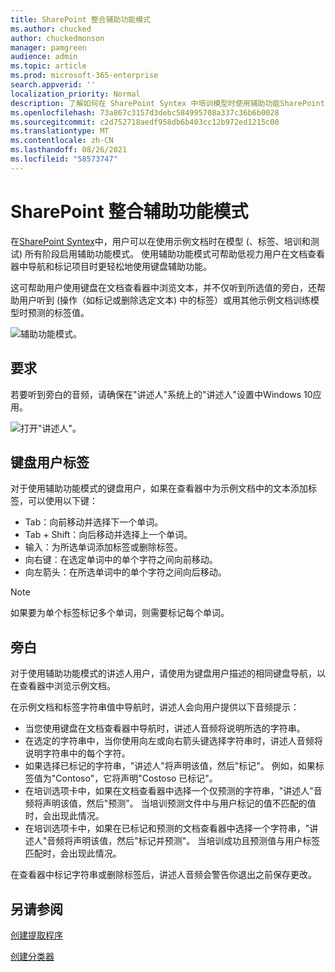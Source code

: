 ```yaml
---
title: SharePoint 整合辅助功能模式
ms.author: chucked
author: chuckedmonson
manager: pamgreen
audience: admin
ms.topic: article
ms.prod: microsoft-365-enterprise
search.appverid: ''
localization_priority: Normal
description: 了解如何在 SharePoint Syntex 中培训模型时使用辅助功能SharePoint Syntex。
ms.openlocfilehash: 73a867c3157d3debc584995708a337c36b6b0028
ms.sourcegitcommit: c2d752718aedf958db6b403cc12b972ed1215c00
ms.translationtype: MT
ms.contentlocale: zh-CN
ms.lasthandoff: 08/26/2021
ms.locfileid: "58573747"
---
```

# <a name="sharepoint-syntex-accessibility-mode"></a>SharePoint 整合辅助功能模式

在[SharePoint Syntex](index.md)中，用户可以在使用示例文档时在模型 (、标签、培训和测试) 所有阶段启用辅助功能模式。 使用辅助功能模式可帮助低视力用户在文档查看器中导航和标记项目时更轻松地使用键盘辅助功能。

这可帮助用户使用键盘在文档查看器中浏览文本，并不仅听到所选值的旁白，还帮助用户听到 (操作（如标记或删除选定文本) 中的标签）或用其他示例文档训练模型时预测的标签值。 


![辅助功能模式。](../media/content-understanding/accessibility-mode.png)

## <a name="requirements"></a>要求

若要听到旁白的音频，请确保在"讲述人"系统上的"讲述[](https://support.microsoft.com/windows/complete-guide-to-narrator-e4397a0d-ef4f-b386-d8ae-c172f109bdb1)人"设置中Windows 10应用。

![打开"讲述人"。](../media/content-understanding/narrator-settings.png)

## <a name="labeling-for-keyboard-users"></a>键盘用户标签

对于使用辅助功能模式的键盘用户，如果在查看器中为示例文档中的文本添加标签，可以使用以下键：

- Tab：向前移动并选择下一个单词。
- Tab + Shift：向后移动并选择上一个单词。
- 输入：为所选单词添加标签或删除标签。
- 向右键：在选定单词中的单个字符之间向前移动。
- 向左箭头：在所选单词中的单个字符之间向后移动。

> [!NOTE]
> 如果要为单个标签标记多个单词，则需要标记每个单词。


## <a name="narration"></a>旁白

对于使用辅助功能模式的讲述人用户，请使用为键盘用户描述的相同键盘导航，以在查看器中浏览示例文档。

在示例文档和标签字符串值中导航时，讲述人会向用户提供以下音频提示：

- 当您使用键盘在文档查看器中导航时，讲述人音频将说明所选的字符串。
- 在选定的字符串中，当你使用向左或向右箭头键选择字符串时，讲述人音频将说明字符串中的每个字符。
- 如果选择已标记的字符串，"讲述人"将声明该值，然后"标记"。  例如，如果标签值为"Contoso"，它将声明"Costoso 已标记"。 
- 在培训选项卡中，如果在文档查看器中选择一个仅预测的字符串，"讲述人"音频将声明该值，然后"预测"。 当培训预测文件中与用户标记的值不匹配的值时，会出现此情况。
- 在培训选项卡中，如果在已标记和预测的文档查看器中选择一个字符串，"讲述人"音频将声明该值，然后"标记并预测"。 当培训成功且预测值与用户标签匹配时，会出现此情况。

在查看器中标记字符串或删除标签后，讲述人音频会警告你退出之前保存更改。

## <a name="see-also"></a>另请参阅

[创建提取程序](create-an-extractor.md)

[创建分类器](create-a-classifier.md)










 


  
  



